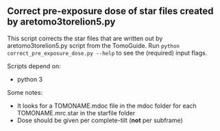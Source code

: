 ## Correct pre-exposure dose of star files created by aretomo3torelion5.py

This script corrects the star files that are written out by aretomo3torelion5.py script from the TomoGuide.
Run `python correct_pre_exposure_dose.py --help` to see the (required) input flags.


Scripts depend on:
* python 3

Some notes:
* It looks for a TOMONAME.mdoc file in the mdoc folder for each TOMONAME.mrc.star in the starfile folder
* Dose should be given per complete-tilt (**not** per subframe)
